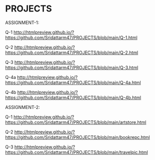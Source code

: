 # PROJECTS

ASSIGNMENT-1:

Q-1
http://htmlpreview.github.io/?https://github.com/Sridattarm47/PROJECTS/blob/main/Q-1.html

Q-2
http://htmlpreview.github.io/?https://github.com/Sridattarm47/PROJECTS/blob/main/Q-2.html

Q-3
http://htmlpreview.github.io/?https://github.com/Sridattarm47/PROJECTS/blob/main/Q-3.html

Q-4a
http://htmlpreview.github.io/?https://github.com/Sridattarm47/PROJECTS/blob/main/Q-4a.html

Q-4b
http://htmlpreview.github.io/?https://github.com/Sridattarm47/PROJECTS/blob/main/Q-4b.html

ASSIGNMENT-2:

Q-1
http://htmlpreview.github.io/?https://github.com/Sridattarm47/PROJECTS/blob/main/artstore.html

Q-2
http://htmlpreview.github.io/?https://github.com/Sridattarm47/PROJECTS/blob/main/bookrepc.html

Q-3
http://htmlpreview.github.io/?https://github.com/Sridattarm47/PROJECTS/blob/main/travelpic.html
